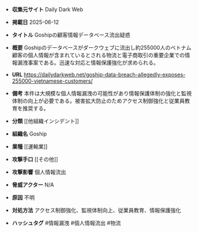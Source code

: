 - **収集元サイト**
Daily Dark Web

- **掲載日**
2025-06-12

- **タイトル**
Goshipの顧客情報データベース流出疑惑

- **概要**
Goshipのデータベースがダークウェブに流出し約255000人のベトナム顧客の個人情報が含まれているとされる物流と電子商取引の重要企業での情報漏洩事案である。迅速な対応と情報保護強化が求められる。

- **URL**
https://dailydarkweb.net/goship-data-breach-allegedly-exposes-255000-vietnamese-customers/

- **備考**
本件は大規模な個人情報漏洩の可能性があり情報保護体制の強化と監視体制の向上が必要である。被害拡大防止のためアクセス制御強化と従業員教育を推奨する。

- **分類**
[[他組織インシデント]]

- **組織名**
Goship

- **業種**
[[運輸業]]

- **攻撃手口**
[[その他]]

- **攻撃影響**
個人情報流出

- **脅威アクター**
N/A

- **原因**
不明

- **対処方法**
アクセス制御強化、監視体制向上、従業員教育、情報保護強化

- **ハッシュタグ**
#情報漏洩 #個人情報流出 #物流
